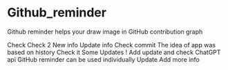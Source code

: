 # Github_reminder
Github reminder helps your draw image in GitHub contribution graph

Check
Check 2
New info
Update info 
Check commit 
The idea of app was based on history
Check it
Some Updates
!
Add update and check ChatGPT api
GitHub reminder can be used individually 
Update
Add more info